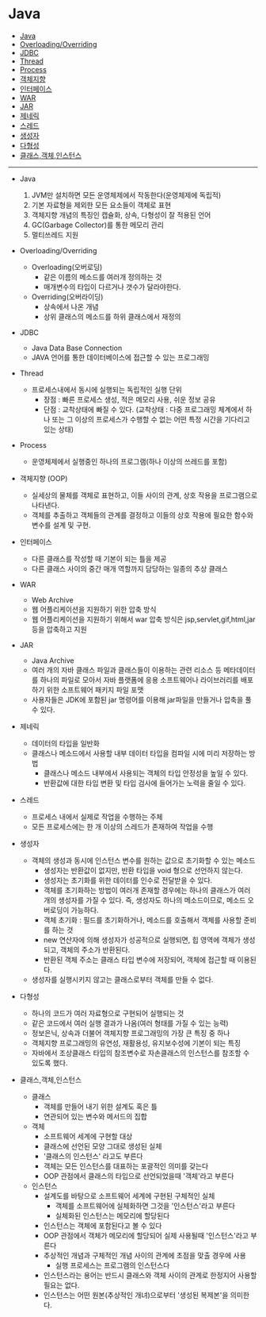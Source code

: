 # Java

- [Java](#Java)
- [Overloading/Overriding](#Overloading/Overriding)
- [JDBC](#JDBC)
- [Thread](#Thread)
- [Process](#Process)
- [객체지향](#객체지향)
- [인터페이스](#인터페이스)
- [WAR](#WAR)
- [JAR](#JAR)
- [제네릭](#제네릭)
- [스레드](#스레드)
- [생성자](#생성자)
- [다형성](#다형성)
- [클래스,객체,인스턴스](#클래스,객체,인스턴스)

---

- Java
  1. JVM만 설치하면 모든 운영체제에서 작동한다(운영체제에 독립적)
  2. 기본 자료형을 제외한 모든 요소들이 객체로 표현
  3. 객체지향 개념의 특징인 캡슐화, 상속, 다형성이 잘 적용된 언어
  4. GC(Garbage Collector)를 통한 메모리 관리 
  5. 멀티쓰레드 지원

- Overloading/Overriding
  - Overloading(오버로딩)
    - 같은 이름의 메소드를 여러개 정의하는 것 
    - 매개변수의 타입이 다르거나 갯수가 달라야한다.
  - Overriding(오버라이딩)
    - 상속에서 나온 개념
    - 상위 클래스의 메소드를 하위 클래스에서 재정의 
 
- JDBC
  - Java Data Base Connection
  - JAVA 언어를 통한 데이터베이스에 접근할 수 있는 프로그래밍
  
- Thread
  - 프로세스내에서 동시에 실행되는 독립적인 실행 단위 
    - 장점 : 빠른 프로세스 생성, 적은 메모리 사용, 쉬운 정보 공유
    - 단점 : 교착상태에 빠질 수 있다. (교착상태 : 다중 프로그래밍 체계에서 하나 또는 그 이상의 프로세스가 수행할 수 없는 어떤 특정 시간을 기다리고 있는 상태)
    
- Process 
  - 운영체제에서 실행중인 하나의 프로그램(하나 이상의 쓰레드를 포함) 

- 객체지향 (OOP)
  - 실세상의 물체를 객체로 표현하고, 이들 사이의 관계, 상호 작용을 프로그램으로 나타낸다.
  - 객체를 추출하고 객체들의 관계를 결정하고 이들의 상호 작용에 필요한 함수와 변수를 설계 및 구현.

- 인터페이스 
  - 다른 클래스를 작성할 때 기본이 되는 틀을 제공
  - 다른 클래스 사이의 중간 매개 역할까지 담당하는 일종의 추상 클래스 

- WAR
  - Web Archive
  - 웹 어플리케이션을 지원하기 위한 압축 방식
  - 웹 어플리케이션을 지원하기 위해서 war 압축 방식은 jsp,servlet,gif,html,jar 등을 압축하고 지원

- JAR
  - Java Archive
  - 여러 개의 자바 클래스 파일과 클래스들이 이용하는 관련 리소스 등 메타데이터를 하나의 파일로 모아서 자바 플랫폼에 응용 소프트웨어나 라이브러리를 배포하기 위한 소프트웨어 패키지 파일 포맷
  - 사용자들은 JDK에 포함된 jar 명령어를 이용해 jar파일을 만들거나 압축을 풀 수 있다.

- 제네릭 
  - 데이터의 타입을 일반화 
  - 클래스나 메소드에서 사용할 내부 데이터 타입을 컴파일 시에 미리 저장하는 방법 
    - 클래스나 메소드 내부에서 사용되는 객체의 타입 안정성을 높일 수 있다.
    - 반환값에 대한 타입 변환 및 타입 검사에 들어가는 노력을 줄일 수 있다.

- 스레드
  - 프로세스 내에서 실제로 작업을 수행하는 주체 
  - 모든 프로세스에는 한 개 이상의 스레드가 존재하여 작업을 수행 


- 생성자 
  - 객체의 생성과 동시에 인스턴스 변수를 원하는 값으로 초기화할 수 있는 메소드 
    - 생성자는 반환값이 없지만, 반환 타입을 void 형으로 선언하지 않는다.
    - 생성자는 초기화를 위한 데이터를 인수로 전달받을 수 있다.
    - 객체를 초기화하는 방법이 여러개 존재할 경우에는 하나의 클래스가 여러 개의 생성자를 가질 수 있다. 즉, 생성자도 하나의 메소드이므로, 메소드 오버로딩이 가능하다.
    - 객체 초기화 : 필드를 초기화하거나, 메소드를 호출해서 객체를 사용할 준비를 하는 것
    - new 연산자에 의해 생성자가 성공적으로 실행되면, 힙 영역에 객체가 생성되고, 객체의 주소가 반환된다.
    - 반환된 객체 주소는 클래스 타입 변수에 저장되어, 객체에 접근할 때 이용된다. 
  - 생성자를 실행시키지 않고는 클래스로부터 객체를 만들 수 없다.

- 다형성
  - 하나의 코드가 여러 자료형으로 구현되어 실행되는 것
  - 같은 코드에서 여러 실행 결과가 나옴(여러 형태를 가질 수 있는 능력)
  - 정보은닉, 상속과 더불어 객체지향 프로그래밍의 가장 큰 특징 중 하나
  - 객체지향 프로그래밍의 유연성, 재활용성, 유지보수성에 기본이 되는 특징 
  - 자바에서 조상클래스 타입의 참조변수로 자손클래스의 인스턴스를 참조할 수 있도록 했다.
  
- 클래스,객체,인스턴스 
  - 클래스 
    - 객체를 만들어 내기 위한 설계도 혹은 틀 
    - 연관되어 있는 변수와 메서드의 집합 
  - 객체
    - 소프트웨어 세계에 구현할 대상 
    - 클래스에 선언된 모양 그대로 생성된 실체 
    - '클래스의 인스턴스' 라고도 부른다 
    - 객체는 모든 인스턴스를 대표하는 포괄적인 의미를 갖는다
    - OOP 관점에서 클래스의 타입으로 선언되었을때 '객체'라고 부른다
  - 인스턴스
    - 설계도를 바탕으로 소프트웨어 세계에 구현된 구체적인 실체 
      - 객체를 소프트웨어에 실체화하면 그것을 '인스턴스'라고 부른다
      - 실체화된 인스턴스는 메모리에 할당된다
    - 인스턴스는 객체에 포함된다고 볼 수 있다
    - OOP 관점에서 객체가 메모리에 할당되어 실제 사용될때 '인스턴스'라고 부른다
    - 추상적인 개념과 구체적인 개념 사이의 관계에 초점을 맞출 경우에 사용
      - 실행 프로세스는 프로그램의 인스턴스다
    - 인스턴스라는 용어는 반드시 클래스와 객체 사이의 관계로 한정지어 사용할 필요는 없다.
    - 인스턴스는 어떤 원본(추상적인 개녀)으로부터 '생성된 복제본'을 의미한다.
    
